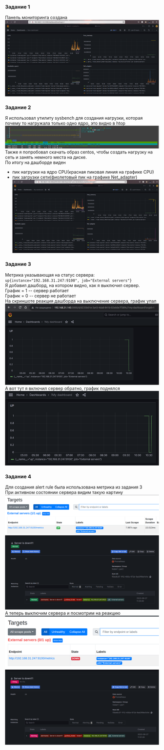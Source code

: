 ### Задание 1
Панель мониторинга создана
![grafana_1](https://github.com/RSafin12/neoflex-linux-rsafin-task1/blob/main/Screenshots/grafana/grafana_1.png)
### Задание 2
Я использовал утилиту sysbench для создания нагрузки, которая почему то нагружала только одно ядро, это видно в htop  
![htop](https://github.com/RSafin12/neoflex-linux-rsafin-task1/blob/main/Screenshots/grafana/htop.png)  
Также я попробовал скачать образ centos, чтобы создать нагрузку на сеть и занять немного места на диске.   
По итогу на дашборде виден    
- пик нагрузки на ядро CPU(красная пиковая линия на графике CPU)  
- пик загрузки сети(фиолетовый пик на графике Net_adapter)   
![grafana_2](https://github.com/RSafin12/neoflex-linux-rsafin-task1/blob/main/Screenshots/grafana/grafana_2.png)   
### Задание 3
Метрика указывающая на статус сервера:      
`up{instance="192.168.31.247:9100", job="External servers"}`   
Я добавил дашборд, на котором видно, как я выключил сервер.  
График = 1 -- сервер работает   
График = 0 -- сервер не работает   
На скриншоте реакция дашборда на выключение сервера, график упал  
![grafana_3](https://github.com/RSafin12/neoflex-linux-rsafin-task1/blob/main/Screenshots/grafana/grafana_3.png)  
А вот тут я включил сервер обратно, график поднялся  
![grafana_3.2](https://github.com/RSafin12/neoflex-linux-rsafin-task1/blob/main/Screenshots/grafana/grafana_3.2.png)  
### Задание 4
Для создания alert rule была использована метрика из задания 3  
При активном состоянии сервера видим такую картину   
![grafana_4.1](https://github.com/RSafin12/neoflex-linux-rsafin-task1/blob/main/Screenshots/grafana/grafana_ok.2.png)  
![grafana_4.2](https://github.com/RSafin12/neoflex-linux-rsafin-task1/blob/main/Screenshots/grafana/grafana_ok.1.png)  
А теперь выключим сервера и посмотрим на реакцию  
![grafana_4.4](https://github.com/RSafin12/neoflex-linux-rsafin-task1/blob/main/Screenshots/grafana/grafana_fire.1.png)
![grafana_4.5](https://github.com/RSafin12/neoflex-linux-rsafin-task1/blob/main/Screenshots/grafana/grafana_fire.2.png)